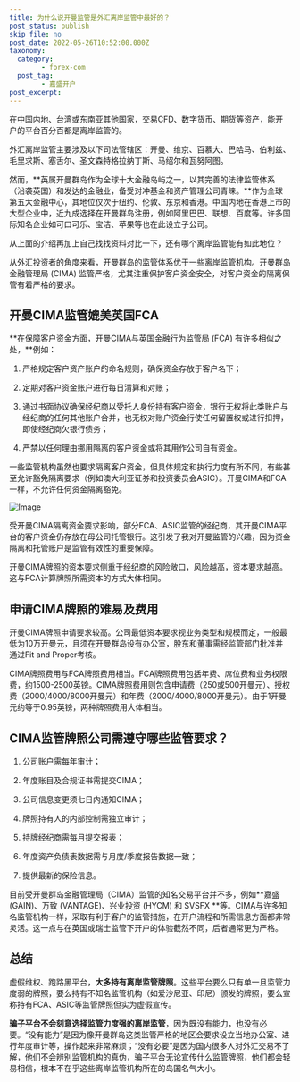 ```yaml
---
title: 为什么说开曼监管是外汇离岸监管中最好的？
post_status: publish
skip_file: no
post_date: 2022-05-26T10:52:00.000Z
taxonomy:
  category:
        - forex-com
  post_tag:
        - 嘉盛开户
post_excerpt: 
---
```

在中国内地、台湾或东南亚其他国家，交易CFD、数字货币、期货等资产，能开户的平台百分百都是离岸监管的。

外汇离岸监管主要涉及以下司法管辖区：开曼、维京、百慕大、巴哈马、伯利兹、毛里求斯、塞舌尔、圣文森特格拉纳丁斯、马绍尔和瓦努阿图。

然而，**英属开曼群岛作为全球十大金融岛屿之一，以其完善的法律监管体系（沿袭英国）和发达的金融业，备受对冲基金和资产管理公司青睐。**作为全球第五大金融中心，其地位仅次于纽约、伦敦、东京和香港。中国内地在香港上市的大型企业中，近九成选择在开曼群岛注册，例如阿里巴巴、联想、百度等。许多国际知名企业如可口可乐、宝洁、苹果等也在此设立子公司。

从上面的介绍再加上自己找找资料对比一下，还有哪个离岸监管能有如此地位？

从外汇投资者的角度来看，开曼群岛的监管体系优于一些离岸监管机构。开曼群岛金融管理局 (CIMA) 监管严格，尤其注重保护客户资金安全，对客户资金的隔离保管有着严格的要求。

## 开曼CIMA监管媲美英国FCA

**在保障客户资金方面，开曼CIMA与英国金融行为监管局 (FCA) 有许多相似之处，**例如：

1. 严格规定客户资产账户的命名规则，确保资金存放于客户名下；

1. 定期对客户资金账户进行每日清算和对账；

1. 通过书面协议确保经纪商以受托人身份持有客户资金，银行无权将此类账户与经纪商的任何其他账户合并，也无权对账户资金行使任何留置权或进行扣押，即使经纪商欠银行债务；

1. 严禁以任何理由挪用隔离的客户资金或将其用作公司自有资金。

一些监管机构虽然也要求隔离客户资金，但具体规定和执行力度有所不同，有些甚至允许豁免隔离要求（例如澳大利亚证券和投资委员会ASIC）。开曼CIMA和FCA一样，不允许任何资金隔离豁免。

![Image](https://prod-files-secure.s3.us-west-2.amazonaws.com/39ed1227-6d7d-4570-be36-9ccd4a2c4241/bd849744-3fcb-4a37-8312-357962c8f065/image.png?X-Amz-Algorithm=AWS4-HMAC-SHA256&X-Amz-Content-Sha256=UNSIGNED-PAYLOAD&X-Amz-Credential=ASIAZI2LB466XJNPM5GH%2F20250505%2Fus-west-2%2Fs3%2Faws4_request&X-Amz-Date=20250505T161357Z&X-Amz-Expires=3600&X-Amz-Security-Token=IQoJb3JpZ2luX2VjEIj%2F%2F%2F%2F%2F%2F%2F%2F%2F%2FwEaCXVzLXdlc3QtMiJHMEUCIQDnOyeMHlSzlQ9JI2riicJ%2Bz21fct%2BC9sdqwoXVHz8KoQIgUhfv5qEmWskkLAj3tiJOuvdXyI9mqI5Ly4DV%2BwahCjMq%2FwMIMBAAGgw2Mzc0MjMxODM4MDUiDM9N9tBU4sZJtjEDRyrcA%2BS%2BuK0R6B3AOQx4WBY4aEWcArpHjRPtlxJZos5X%2FwSYvt9Y5CUb2i5LBR20w%2FdN0P%2Bk0hHnKqxW2x97te7wPUNDxVDttDuQ4sxd356CW6cp1l%2FmoH3ZLxyniWuMcP22y%2BNTTlLiUXbeNUHDpfpntqhTn7pGYYEC09rpqRcayAQWSo0cRY5CC3TdWtw8QSVO7q0ZtgUJtfQRVzQfMLwYB4dDF%2FIADMcFDMxNchBbZLJI0K206%2BjZNGd%2B1QfdU%2FKIZOIVUKlvfWnzeRQgiZ20HOVHN2f5okfA7dOcA8oYH6JB%2FU03Hc2BwVbHoaKmQMLHQivuBZlSFNtzNzJr0OAmd%2FtFOGmXXh8J8PG0UEvAVGP3Ej2J9j2v2cHPZnewBwaZvdidkmQ%2BPYle58ysltUTOn7XdapHVJGGOZJTAC3SbzzpnfnoEE1sphoYC%2BBxyXCboEeDTahLN83xf7OpFAZfY63FPssIUHFUeByd6K8iRMo6cSUmeUGpJfJ8TSPErgzoYaxl2Y%2FvgE3kjpTuI1VW0mGVEHe107wxlwt%2BsYlZeCE%2FNP6iIbiZisoH9GZIaZFdqTI9iqywtin7cE1mHgLveRCrxKBTeyETVueFsPNfJjbpoGMoALAc59bGKZVHMNav48AGOqUBrvAUsyMOe6v5OUlPO%2BmNlv24KxEB0wr8E2Qv%2BO8Ct3WnauLHSEIIdsKMIpStbmodp9%2BtAeK2AjZBgT7ucxy1%2BjgXufEjc%2Fx2qk6bWC5YwIEMYLLefR2AsOfSXrGFmSh7pM4sfx%2Bkru1okLLBq8cqwbLBsqCmttXxDrUgEFfRhhs%2FUACdxB8d7iCG2H7dfOTsSKbRJKfzRwYgG3QDfI4AZt%2B%2FjmL2&X-Amz-Signature=927c5aa1a5519e3011cd4a953c701f871028f1f9b3653f54aaab872829ecfe17&X-Amz-SignedHeaders=host&x-id=GetObject)

受开曼CIMA隔离资金要求影响，部分FCA、ASIC监管的经纪商，其开曼CIMA平台的客户资金仍存放在母公司托管银行。这引发了我对开曼监管的兴趣，因为资金隔离和托管账户是监管有效性的重要保障。

开曼CIMA牌照的资本要求侧重于经纪商的风险敞口，风险越高，资本要求越高。这与FCA计算牌照所需资本的方式大体相同。

## **申请CIMA牌照的难易及费用**

开曼CIMA牌照申请要求较高。公司最低资本要求视业务类型和规模而定，一般最低为10万开曼元，且须在开曼群岛设有办公室，股东和董事需经监管部门批准并通过Fit and Proper考核。

CIMA牌照费用与FCA牌照费用相当。FCA牌照费用包括年费、席位费和业务权限费，约1500-2500英镑。CIMA牌照费用则包含申请费（250或500开曼元）、授权费（2000/4000/8000开曼元）和年费（2000/4000/8000开曼元）。由于1开曼元约等于0.95英镑，两种牌照费用大体相当。

## CIMA监管牌照公司需遵守哪些监管要求？

1. 公司账户需每年审计；

1. 年度账目及合规证书需提交CIMA；

1. 公司信息变更须七日内通知CIMA；

1. 牌照持有人的内部控制需独立审计；

1. 持牌经纪商需每月提交报表；

1. 年度资产负债表数据需与月度/季度报告数据一致；

1. 提供最新的保险信息。

目前受开曼群岛金融管理局（CIMA）监管的知名交易平台并不多，例如**嘉盛 (GAIN)、万致 (VANTAGE)、兴业投资 (HYCM) 和 SVSFX **等。CIMA与许多知名监管机构一样，采取有利于客户的监管措施，在开户流程和所需信息方面都非常灵活。这一点与在英国或瑞士监管下开户的体验截然不同，后者通常更为严格。

## 总结

虚假维权、跑路黑平台，**大多持有离岸监管牌照**。这些平台要么只有单一且监管力度弱的牌照，要么持有不知名监管机构（如爱沙尼亚、印尼）颁发的牌照，要么宣称持有FCA、ASIC等监管牌照但实为虚假宣传。

**骗子平台不会刻意选择监管力度强的离岸监管**，因为既没有能力，也没有必要。“没有能力”是因为像开曼群岛这类监管严格的地区会要求设立当地办公室、进行年度审计等，操作起来非常麻烦；“没有必要”是因为国内很多人对外汇交易不了解，他们不会辨别监管机构的真伪，骗子平台无论宣传什么监管牌照，他们都会轻易相信，根本不在乎这些离岸监管机构所在的岛国名气大小。